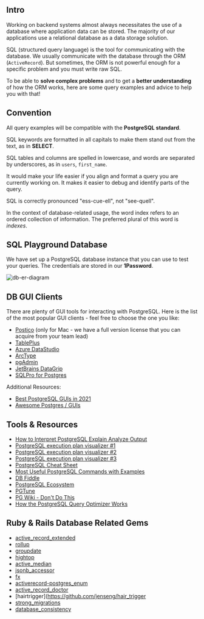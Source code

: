 ## Intro

Working on backend systems almost always necessitates the use of a database where application data can be stored.
The majority of our applications use a relational database as a data storage solution.

SQL (structured query language) is the tool for communicating with the database.
We usually communicate with the database through the ORM (`ActiveRecord`). But sometimes, the ORM is not powerful enough for a specific problem and you must write raw SQL.

To be able to **solve complex problems** and to get a **better understanding** of how the ORM works, here are some query examples and advice to help you with that!


## Convention

All query examples will be compatible with the **PostgreSQL standard**.

SQL keywords are formatted in all capitals to make them stand out from the text, as in **SELECT**.

SQL tables and columns are spelled in lowercase, and words are separated by underscores, as in `users`, `first_name`.

It would make your life easier if you align and format a query you are currently working on. It makes it easier to debug and identify parts of the query.

SQL is correctly pronounced "ess-cue-ell", not "see-quell".

In the context of database-related usage, the word index refers to an ordered collection of information. The preferred plural of this word is *indexes*.


## SQL Playground Database

We have set up a PostgreSQL database instance that you can use to test your queries.
The credentials are stored in our **1Password**.

![db-er-diagram](https://user-images.githubusercontent.com/10612221/161582654-63ce291d-c6e7-4b67-b37d-8d858a591cd5.svg)

## DB GUI Clients

There are plenty of GUI tools for interacting with PostgreSQL. Here is the list of the most popular GUI clients - feel free to choose the one you like:

  * [Postico](https://eggerapps.at/postico/) (only for Mac - we have a full version license that you can acquire from your team lead)
  * [TablePlus](https://tableplus.com/)
  * [Azure DataStudio](https://docs.microsoft.com/en-us/sql/azure-data-studio)
  * [ArcType](https://arctype.com/)
  * [pgAdmin](https://www.pgadmin.org/)
  * [JetBrains DataGrip](https://www.jetbrains.com/datagrip/)
  * [SQLPro for Postgres](http://macpostgresclient.com/)


Additional Resources:

  * [Best PostgreSQL GUIs in 2021](https://retool.com/blog/best-postgresql-guis-in-2020/)
  * [Awesome Postgres / GUIs](https://dhamaniasad.github.io/awesome-postgres/#gui)


## Tools & Resources

  * [How to Interpret PostgreSQL Explain Analyze Output](https://www.cybertec-postgresql.com/en/how-to-interpret-postgresql-explain-analyze-output/)
  * [PostgreSQL execution plan visualizer #1](https://explain.dalibo.com/)
  * [PostgreSQL execution plan visualizer #2](http://tatiyants.com/pev/#/plans/new)
  * [PostgreSQL execution plan visualizer #3](https://explain.depesz.com/)
  * [PostgreSQL Cheat Sheet](https://postgrescheatsheet.com)
  * [Most Useful PostgreSQL Commands with Examples](https://technobytz.com/most-useful-postgresql-commands.html)
  * [DB Fiddle](https://www.db-fiddle.com/)
  * [PostgreSQL Ecosystem](https://github.com/EfficiencyGeek/postgresql-ecosystem)
  * [PGTune](https://pgtune.leopard.in.ua/)
  * [PG Wiki - Don't Do This](https://wiki.postgresql.org/wiki/Don't_Do_This)
  * [How the PostgreSQL Query Optimizer Works](https://www.cybertec-postgresql.com/en/how-the-postgresql-query-optimizer-works/)


## Ruby & Rails Database Related Gems

  * [active_record_extended](https://github.com/georgekaraszi/ActiveRecordExtended)
  * [rollup](https://github.com/ankane/rollup)
  * [groupdate](https://github.com/ankane/groupdate)
  * [hightop](https://github.com/ankane/hightop)
  * [active_median](https://github.com/ankane/active_median)
  * [jsonb_accessor](https://github.com/madeintandem/jsonb_accessor)
  * [fx](https://github.com/teoljungberg/fx)
  * [activerecord-postgres_enum](https://github.com/bibendi/activerecord-postgres_enum)
  * [active_record_doctor](https://github.com/gregnavis/active_record_doctor)
  * [hairtrigger](https://github.com/jenseng/hair_trigger
  * [strong_migrations](https://github.com/ankane/strong_migrations)
  * [database_consistency](https://github.com/djezzzl/database_consistency)
